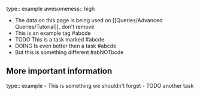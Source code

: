type:: example
awesomeness:: high

- The data on this page is being used on [[Queries/Advanced Queries/Tutorial]], don't remove
- This is an example tag #abcde
- TODO This is a task marked #abcde
- DOING Is even better then a task #abcde
- But this is something different #abNOTbcde
## More important information
type:: example
	- This is something we shouldn't forget
	- TODO another task